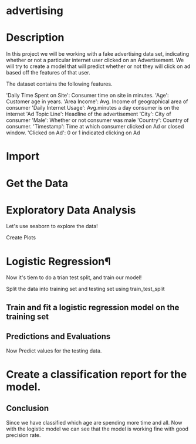 # advertising

# Description

In this project we will be working with a fake advertising data set, indicating whether or not a particular internet user clicked on an Advertisement. We will try to create a model that will predict whether or not they will click on ad based off the features of that user.

The dataset contains the following features.

'Daily Time Spent on Site': Consumer time on site in minutes.
'Age': Customer age in years.
'Area Income': Avg. Income of geographical area of consumer
'Daily Internet Usage': Avg.minutes a day consumer is on the internet
'Ad Topic Line': Headline of the advertisement
'City': City of consumer
'Male': Whether or not consumer was male
'Country': Country of consumer.
'Timestamp': Time at which consumer clicked on Ad or closed window.
'Clicked on Ad': 0 or 1 indicated clicking on Ad

# Import 

# Get the Data

# Exploratory Data Analysis

Let's use seaborn to explore the data!

Create Plots

# Logistic Regression¶

Now it's tiem to do a trian test split, and train our model!

Split the data into training set and testing set using train_test_split

## Train and fit a logistic regression model on the training set

## Predictions and Evaluations

Now Predict values for the testing data.

# Create a classification report for the model.

## Conclusion

Since we have classified which age are spending more time and all. Now with the logistic model we can see that the model is working fine with good precision rate.
